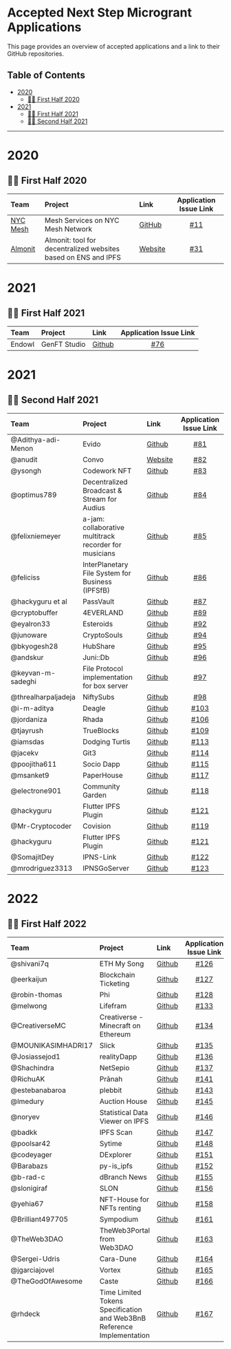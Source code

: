 # Accepted Next Step Microgrant Applications <!-- omit in toc -->

This page provides an overview of accepted applications and a link to their GitHub repositories.

## Table of Contents <!-- omit in toc -->

- [2020](#2020)
  - [:surfing_woman: First Half 2020](#surfing_woman---first-half-2020)
- [2021](#2021)
  - [:surfing_woman: First Half 2021](#surfing_woman---first-half-2021)
  - [:surfing_woman: Second Half 2021](#surfing_woman---second-half-2021)
  
---

# 2020

## :surfing_woman: First Half 2020

| Team | Project | Link | Application Issue Link | 
| :--- | :------ | :--- | :--------: | 
| [NYC Mesh](https://www.nycmesh.net/) | Mesh Services on NYC Mesh Network | [GitHub](https://github.com/tomeshnet/toronto-community-network/issues/53) | [#11](https://github.com/ipfs/devgrants/issues/11) |
| [Almonit](https://almonit.club/#/) | Almonit: tool for decentralized websites based on ENS and IPFS | [Website](https://almonit.club) | [#31](https://github.com/ipfs/devgrants/issues/31) |

# 2021

## :surfing_woman: First Half 2021

| Team | Project | Link | Application Issue Link | 
| :--- | :------ | :--- | :--------: | 
| Endowl | GenFT Studio | [Github](https://github.com/ipfs/community/blob/master/projects/genft.md)| [#76](https://github.com/ipfs/devgrants/issues/76) |

# 2021

## :surfing_woman: Second Half 2021

| Team | Project | Link | Application Issue Link | 
| :--- | :------ | :--- | :--------: | 
| @Adithya-adi-Menon | Evido | [Github](https://github.com/Adithya-adi-Menon/ipfs-evido)| [#81](https://github.com/ipfs/devgrants/issues/81) |
| @anudit | Convo | [Website](https://theconvo.space/)| [#82](https://github.com/ipfs/devgrants/issues/82) |
| @ysongh | Codework NFT | [Github](https://github.com/ysongh/Codework-NFT)| [#83](https://github.com/ipfs/devgrants/issues/83) |
| @optimus789 | Decentralized Broadcast & Stream for Audius | [Github](https://github.com/Rishikeshk9/DBS-Decentralized-Broadcaster-Streamer)| [#84](https://github.com/ipfs/devgrants/issues/84) |
| @felixniemeyer | a-jam: collaborative multitrack recorder for musicians | [Github](https://github.com/felixniemeyer/a-jam)| [#85](https://github.com/ipfs/devgrants/issues/85) |
| @feliciss | InterPlanetary File System for Business (IPFSfB) | [Github](https://github.com/feliciss/IPFSfB)| [#86](https://github.com/ipfs/devgrants/issues/86) |
| @hackyguru et al | PassVault | [Github](https://github.com/hackyguru/PassVault) | [#87](https://github.com/ipfs/devgrants/issues/87) |
| @cryptobuffer| 4EVERLAND | [Github](https://github.com/4everland) | [#89](https://github.com/ipfs/devgrants/issues/89) |
| @eyalron33 | Esteroids | [Github](https://github.com/ipfs/community/blob/master/projects/Esteroids.md) | [#92](https://github.com/ipfs/devgrants/issues/92) |
| @junoware | CryptoSouls | [Github](https://github.com/junoware/cryptosouls) | [#94](https://github.com/ipfs/devgrants/issues/94) |
| @bkyogesh28 | HubShare | [Github](https://github.com/bkyogesh28/HubShare) | [#95](https://github.com/ipfs/devgrants/issues/95) |
| @andskur | Juni::Db | [Github](https://github.com/uddugteam/juniDB) | [#96](https://github.com/ipfs/devgrants/issues/96) |
| @keyvan-m-sadeghi | File Protocol implementation for box server | [Github](https://github.com/functionland/box) | [#97](https://github.com/ipfs/devgrants/issues/97) |
| @threalharpaljadeja | NiftySubs | [Github](https://github.com/NiftySubs/niftysubs) | [#98](https://github.com/ipfs/devgrants/issues/) |
| @i-m-aditya | Deagle | [Github](https://github.com/i-m-aditya/Deagle) | [#103](https://github.com/ipfs/devgrants/issues/103) |
| @jordaniza  | Rhada | [Github](https://github.com/RhadaPay) | [#106](https://github.com/ipfs/devgrants/issues/106) |
| @tjayrush | TrueBlocks | [Github](https://github.com/TrueBlocks/trueblocks-core) | [#109](https://github.com/ipfs/devgrants/issues/109) |
| @iamsdas | Dodging Turtis | [Github](https://github.com/Hardikag17/Dodging-Turtis) | [#113](https://github.com/ipfs/devgrants/issues/113) |
| @jacekv | Git3 | [Github](https://github.com/Paper-House/PaperHouse) | [#114](https://github.com/ipfs/devgrants/issues/114) |
| @poojitha611 | Socio Dapp | [Github](https://github.com/MohinishTeja/celo_project) | [#115](https://github.com/ipfs/devgrants/issues/115) |
| @msanket9 | PaperHouse | [Github](https://github.com/varkiwi/git3-frontend) | [#117](https://github.com/ipfs/devgrants/issues/117) |
| @electrone901  | Community Garden | [Github](https://github.com/electrone901/plant-doctor) | [#118](https://github.com/ipfs/devgrants/issues/118) |
| @hackyguru  | Flutter IPFS Plugin | [Github](https://github.com/hackyguru/IPFS-Flutter) | [#121](https://github.com/ipfs/devgrants/issues/121) |
| @Mr-Cryptocoder   | Covision| [Github](https://github.com/Mr-Cryptocoder) | [#119](https://github.com/ipfs/devgrants/issues/119) |
| @hackyguru   | Flutter IPFS Plugin| [Github](https://github.com/hackyguru/IPFS-Flutter) | [#121](https://github.com/ipfs/devgrants/issues/121) |
| @SomajitDey  | IPNS-Link | [Github](https://github.com/ipns-link) | [#122](https://github.com/ipfs/devgrants/issues/122) |
| @mrodriguez3313 | IPNSGoServer | [Github](https://github.com/mrodriguez3313/IPNSGoServer) | [#123](https://github.com/ipfs/devgrants/issues/123) |

# 2022

## :surfing_woman: First Half 2022
| Team | Project | Link | Application Issue Link | 
| :--- | :------ | :--- | :--------: | 
| @shivani7q | ETH My Song | [Github](https://github.com/shivani7q/ETH_my_Song) | [#126](https://github.com/ipfs/devgrants/issues/126) |
| @eerkaijun | Blockchain Ticketing | [Github](https://github.com/eerkaijun/tixlab) | [#127](https://github.com/ipfs/devgrants/issues/127) |
| @robin-thomas | Phi | [Github](https://github.com/robin-thomas/phi) | [#128](https://github.com/ipfs/devgrants/issues/128) |
| @melwong | Lifefram | [Github](https://github.com/lifefram/lf/) | [#133](https://github.com/ipfs/devgrants/issues/133) |
| @CreativerseMC | Creativerse - Minecraft on Ethereum | [Github](https://github.com/CreativerseMC/CreativerseMC-Plugin) | [#134](https://github.com/ipfs/devgrants/issues/134) |
| @MOUNIKASIMHADRI17 | Slick | [Github](https://github.com/MohinishTeja/Slick) | [#135](https://github.com/ipfs/devgrants/issues/135) |
| @Josiassejod1 | realityDapp | [Github](https://github.com/Josiassejod1/realityDapp) | [#136](https://github.com/ipfs/devgrants/issues/136) |
| @Shachindra | NetSepio | [Github](https://github.com/NetSepio/ChromiumExtension) | [#137](https://github.com/ipfs/devgrants/issues/137) |
| @RichuAK | Prānah | [Github](https://github.com/pranah/DBM-client) | [#141](https://github.com/ipfs/devgrants/issues/141) |
| @estebanabaroa | plebbit | [Github](https://github.com/plebbit/plebbit-js#schema) | [#143](https://github.com/ipfs/devgrants/issues/143) |
| @lmedury | Auction House | [Github](https://github.com/lmedury/auctionhouse) | [#145](https://github.com/ipfs/devgrants/issues/145) |
| @noryev | Statistical Data Viewer on IPFS | [Github](https://github.com/galaxyxone/glsx_live2.2) | [#146](https://github.com/ipfs/devgrants/issues/146) |
| @badkk | IPFS Scan | [Github](https://github.com/crustio/ipfsscan) | [#147](https://github.com/ipfs/devgrants/issues/147) |
| @poolsar42 | Sytime | [Github](https://github.com/ThirdRockEngineering/Sytime) | [#148](https://github.com/ipfs/devgrants/issues/148) |
| @codeyager | DExplorer | [Github](https://github.com/codeyager/Dexplorer) | [#151](https://github.com/ipfs/devgrants/issues/151) |
| @Barabazs | py-is_ipfs| [Github](https://github.com/Barabazs/py-is_ipfs) | [#152](https://github.com/ipfs/devgrants/issues/152) |
| @b-rad-c | dBranch News| [Github](https://github.com/b-rad-c/dbranch-desktop) | [#155](https://github.com/ipfs/devgrants/issues/155) |
| @slonigiraf  | SLON| [Github](https://github.com/slonigiraf/slon-ui) | [#156](https://github.com/ipfs/devgrants/issues/156) |
| @yehia67 | NFT-House for NFTs renting| [Github](https://github.com/yehia67/nft-house) | [#158](https://github.com/ipfs/devgrants/issues/158) |
| @Brilliant497705 | Sympodium| [Github](https://github.com/mendsalbert/sympodiumCoin) | [#161](https://github.com/ipfs/devgrants/issues/161) |
| @TheWeb3DAO  | TheWeb3Portal from Web3DAO| [Github](https://github.com/ipfs/devgrants/issues/163) | [#163](https://github.com/Web3-Portal/TheWeb3Portal) |
| @Sergei-Udris | Cara-Dune| [Github](https://github.com/Sergei-Udris/Karga) | [#164](https://github.com/ipfs/devgrants/issues/164)|
| @jgarciajovel | Vortex| [Github](https://github.com/jgarciajovel/vortex) | [#165](https://github.com/ipfs/devgrants/issues/165) |
| @TheGodOfAwesome  | Caste| [Github](https://github.com/TheGodOfAwesome/Caste) | [#166](https://github.com/ipfs/devgrants/issues/166) |
| @rhdeck | Time Limited Tokens Specification and Web3BnB Reference Implementation | [Github](https://github.com/rhdeck/time-limited-tokens) | [#167](https://github.com/ipfs/devgrants/issues/167) |
